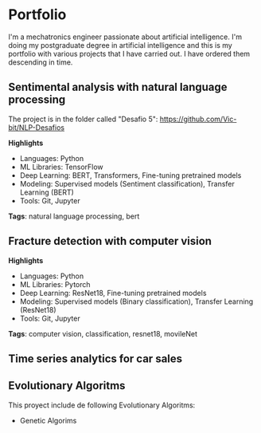 # Portfolio

I'm a mechatronics engineer passionate about artificial intelligence. I'm doing my postgraduate degree in artificial intelligence and this is my portfolio with various projects that I have carried out. I have ordered them descending in time.

## Sentimental analysis with natural language processing
The project is in the folder called "Desafio 5": 
https://github.com/Vic-bit/NLP-Desafios

**Highlights**

- Languages: Python
- ML Libraries: TensorFlow
- Deep Learning: BERT, Transformers, Fine-tuning pretrained models
- Modeling: Supervised models (Sentiment classification), Transfer Learning (BERT)
- Tools: Git, Jupyter

**Tags**: natural language processing, bert



## Fracture detection with computer vision

**Highlights**

- Languages: Python
- ML Libraries: Pytorch
- Deep Learning: ResNet18, Fine-tuning pretrained models
- Modeling: Supervised models (Binary classification), Transfer Learning (ResNet18)
- Tools: Git, Jupyter

**Tags**: computer vision, classification, resnet18, movileNet

## Time series analytics for car sales 

## Evolutionary Algoritms
This proyect include de following Evolutionary Algoritms:
- Genetic Algorims
